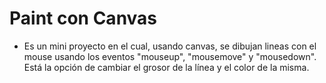 # Paint con Canvas
* Es un mini proyecto en el cual, usando canvas, se dibujan lineas con el mouse usando los eventos "mouseup", "mousemove" y "mousedown". Está la opción de cambiar el grosor de la línea y el color de la misma.
